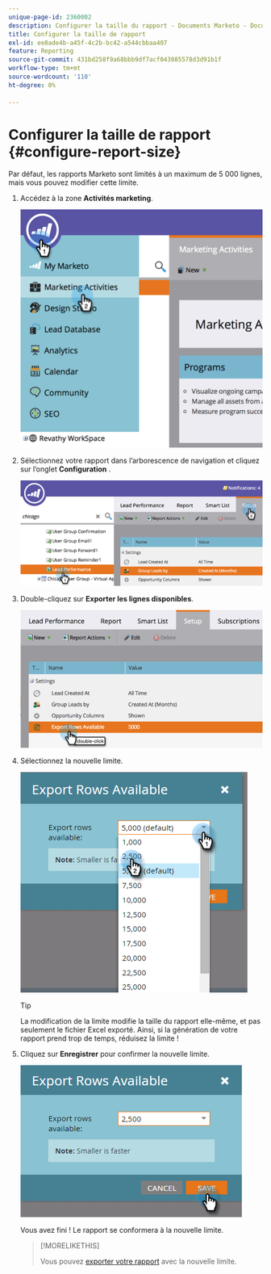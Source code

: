 ```yaml
---
unique-page-id: 2360002
description: Configurer la taille du rapport - Documents Marketo - Documentation du produit
title: Configurer la taille de rapport
exl-id: ee8ade4b-a45f-4c2b-bc42-a544cbbaa407
feature: Reporting
source-git-commit: 431bd258f9a68bbb9df7acf043085578d3d91b1f
workflow-type: tm+mt
source-wordcount: '110'
ht-degree: 0%

---
```


# Configurer la taille de rapport {#configure-report-size}

Par défaut, les rapports Marketo sont limités à un maximum de 5 000 lignes, mais vous pouvez modifier cette limite.

1. Accédez à la zone **Activités marketing**.

   ![](assets/image2014-9-16-10-3a53-3a57.png)

1. Sélectionnez votre rapport dans l’arborescence de navigation et cliquez sur l’onglet **Configuration** .

   ![](assets/image2014-9-16-10-3a54-3a1.png)

1. Double-cliquez sur **Exporter les lignes disponibles**.

   ![](assets/image2014-9-16-10-3a54-3a5.png)

1. Sélectionnez la nouvelle limite.

   ![](assets/image2016-3-2-9-3a13-3a0.png)

   >[!TIP]
   >
   >La modification de la limite modifie la taille du rapport elle-même, et pas seulement le fichier Excel exporté. Ainsi, si la génération de votre rapport prend trop de temps, réduisez la limite !

1. Cliquez sur **Enregistrer** pour confirmer la nouvelle limite.

   ![](assets/image2016-3-2-9-3a13-3a59.png)

   Vous avez fini ! Le rapport se conformera à la nouvelle limite.

   >[!MORELIKETHIS]
   >
   >Vous pouvez [exporter votre rapport](/help/marketo/product-docs/reporting/basic-reporting/report-activity/export-a-report-to-excel.md) avec la nouvelle limite.
